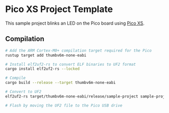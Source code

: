 # Pico XS Project Template
This sample project blinks an LED on the Pico board using [Pico XS](https://github.com/fischer36/pico_xs).

## Compilation 
```bash
# Add the ARM Cortex-M0+ compilation target required for the Pico
rustup target add thumbv6m-none-eabi

# Install elf2uf2-rs to convert ELF binaries to UF2 format
cargo install elf2uf2-rs --locked

# Compile
cargo build --release --target thumbv6m-none-eabi 

# Convert to UF2
elf2uf2-rs target/thumbv6m-none-eabi/release/sample-project sample-project.uf2   

# Flash by moving the UF2 file to the Pico USB drive
```
